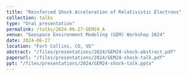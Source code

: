 ```yaml
---
title: "Reinforced Shock Acceleration of Relativistic Electrons"
collection: talks
type: "Oral presentation"
permalink: /talks/2024-06-27-GEM24_A
venue: "Geospace Environment Modeling (GEM) Workshop 2024"
date: 2024-06-27
location: "Fort Collins, CO, US"
abstract: "/files/presentations/2024/GEM24-shock-abstract.pdf"
paperurl: "/files/presentations/2024/GEM24-shock-talk.pdf"
ppt: "/files/presentations/2024/GEM24-shock-talk.pptx"
---
```


